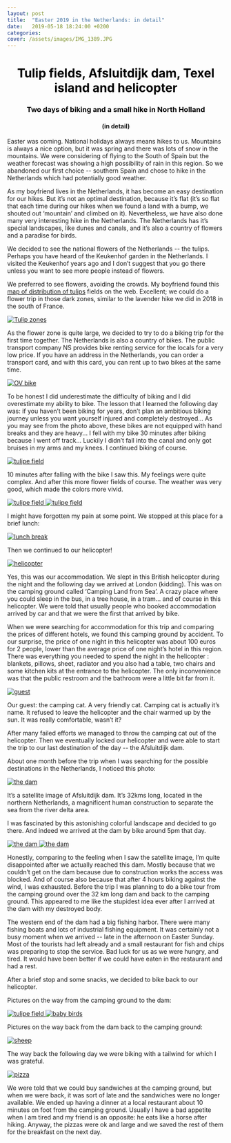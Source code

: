 ```yaml
---
layout: post
title:  "Easter 2019 in the Netherlands: in detail"
date:   2019-05-18 18:24:00 +0200
categories: 
cover: /assets/images/IMG_1389.JPG
---
```

<h1 style="color:black;text-align:center">Tulip fields, Afsluitdijk dam, Texel island and helicopter</h1>
<h3 style="color:black;text-align:center">Two days of biking and a small hike in North Holland</h3>
<h4 style="text-align:center">(in detail)</h4>

Easter was coming. National holidays always means hikes to us. Mountains is always a nice option, but it was spring and there was lots of snow in the mountains. We were considering of flying to the South of Spain but the weather forecast was showing a high possibility of rain in this region. So we abandoned our first choice -- southern Spain and chose to hike in the Netherlands which had potentially good weather.

As my boyfriend lives in the Netherlands, it has become an easy destination for our hikes. But it’s not an optimal destination, because it’s flat (it’s so flat that each time during our hikes when we found a land with a bump, we shouted out ‘mountain’ and climbed on it).  Nevertheless, we have also done many very interesting hike in the Netherlands. The Netherlands has it’s special landscapes, like dunes and canals, and it’s also a country of flowers and a paradise for birds. 

We decided to see the national flowers of the Netherlands -- the  tulips. Perhaps you have heard of the Keukenhof garden in the Netherlands. I visited the Keukenhof years ago and I don’t suggest that you go there unless you want to see more people instead of flowers.

We preferred to see flowers, avoiding the crowds. My boyfriend found this [map of distribution of tulips][tulip-address] fields on the web. Excellent; we could do a flower trip in those dark zones, similar to the lavender hike we did in 2018 in the south of France.

<a class="image-link" href="//easyoutdoor.github.io/assets/images/post_2_netherland_biking/1_tulipes field distribution map.png" data-lightbox="pretty-image" data-title="Check out this image">
  <img class="medium-image" src="/assets/images/post_2_netherland_biking/1_tulipes field distribution map.png" title="Tulip zones">
</a>

As the flower zone is quite large, we decided to try to do a biking trip for the first time together. The Netherlands is also a country of bikes. The public transport company NS provides bike renting service for the locals for a very low price. If you have an address in the Netherlands, you can order a transport card, and with this card, you can rent up to two bikes at the same time. 

<a class="image-link" href="//easyoutdoor.github.io/assets/images/post_2_netherland_biking/2_ovbike.png" data-lightbox="day-1-image" data-title="OV bike">
  <img class="large-image" src="/assets/images/post_2_netherland_biking/2_ovbike.png" title="OV bike">
</a>

To be honest I did underestimate the difficulty of biking and I did overestimate my ability to bike. The lesson that I learned the following day was: if you haven’t been biking for years, don’t plan an ambitious biking journey unless you want yourself injured and completely destroyed... As you may see from the photo above, these bikes are not equipped with hand breaks and they are heavy... I fell with my bike 30 minutes after biking because I went off track... Luckily I didn’t fall into the canal and only got bruises in my arms and my knees. I continued biking of course. 

<a class="image-link" href="//easyoutdoor.github.io/assets/images/post_2_netherland_biking/tulipes1.png" data-lightbox="day-1-image" data-title="tulipe field">
  <img class="large-image" src="/assets/images/post_2_netherland_biking/tulipes1.png" title="tulipe field">
</a>

10 minutes after falling with the bike I saw this. My feelings were quite complex. And after this more flower fields of course. The weather was very good, which made the colors more vivid.

<a class="image-link" href="//easyoutdoor.github.io/assets/images/post_2_netherland_biking/tulipes2.png" data-lightbox="day-1-image" data-title="tulipe field">
  <img class="medium-image" src="/assets/images/post_2_netherland_biking/tulipes2.png" title="tulipe field">
</a>
<a class="image-link" href="//easyoutdoor.github.io/assets/images/post_2_netherland_biking/tulipes3.png" data-lightbox="day-1-image" data-title="tulipe field">
  <img class="medium-image"  src="/assets/images/post_2_netherland_biking/tulipes3.png" title="tulipe field">
</a>

I might have forgotten my pain at some point. We stopped at this place for a brief lunch:

<a class="image-link" href="//easyoutdoor.github.io/assets/images/post_2_netherland_biking/lunchtulipes4.png" data-lightbox="day-1-image" data-title="lunch break">
  <img class="large-image"  src="/assets/images/post_2_netherland_biking/lunchtulipes4.png" title="lunch break">
</a>

Then we continued to our helicopter!

<a class="image-link" href="//easyoutdoor.github.io/assets/images/post_2_netherland_biking/helicopter.png" data-lightbox="day-1-image" data-title="helicopter">
  <img class="large-image" src="/assets/images/post_2_netherland_biking/helicopter.png" title="helicopter">
</a>

Yes, this was our accommodation. We slept in this British helicopter during the night and the following day we arrived at London (kidding). This was on the camping ground called ‘Camping Land from Sea’. A crazy place where you could sleep in the bus, in a tree house, in a tram... and of course in this helicopter. We were told that usually people who booked accommodation arrived by car and that we were the first that arrived by bike.

When we were searching for accommodation for this trip and comparing the prices of different hotels, we found this camping ground by accident. To our surprise, the price of one night in this helicopter was about 100 euros for 2 people, lower than the average price of one night’s hotel in this region. There was everything you needed to spend the night in the helicopter : blankets, pillows, sheet, radiator and you also had a table, two chairs and some kitchen kits at the entrance to the helicopter. The only inconvenience was that the public restroom and the bathroom were a little bit far from it.

<a class="image-link" href="//easyoutdoor.github.io/assets/images/post_2_netherland_biking/cat_in_helicopter.png" data-lightbox="day-1-image" data-title="guest">
  <img class="medium-image" src="/assets/images/post_2_netherland_biking/cat_in_helicopter.png" title="guest">
</a>

Our guest: the camping cat. A very friendly cat. Camping cat is actually it’s name. It refused to leave the helicopter and the chair warmed up by the sun. It was really comfortable, wasn’t it?

After many failed efforts we managed to throw the camping cat out of the helicopter. Then we eventually locked our helicopter and were able to start the trip to our last destination of the day -- the  Afsluitdijk dam. 

About one month before the trip when I was searching for the possible destinations in the Netherlands,  I noticed this photo: 

<a class="image-link" href="//easyoutdoor.github.io/assets/images/post_2_netherland_biking/dam_satelite.png" data-lightbox="day-1-image" data-title="the dam">
  <img class="large-image" src="/assets/images/post_2_netherland_biking/dam_satelite.png" title="the dam">
</a>

It’s a satellite image of Afsluitdijk dam. It’s 32kms long, located in the northern Netherlands, a  magnificent human construction to separate the sea from the river delta area.

I was fascinated by this astonishing colorful landscape and decided to go there. And indeed we arrived at the dam by bike around 5pm that day. 

<a class="image-link" href="//easyoutdoor.github.io/assets/images/post_2_netherland_biking/dam1.png" data-lightbox="day-1-image" data-title="the dam">
  <img class="medium-image" src="/assets/images/post_2_netherland_biking/dam1.png" title="the dam">
</a>
<a class="image-link" href="//easyoutdoor.github.io/assets/images/post_2_netherland_biking/dam2.png" data-lightbox="day-1-image" data-title="the dam">
  <img class="medium-image" src="/assets/images/post_2_netherland_biking/dam2.png" title="the dam">
</a>

Honestly, comparing to the feeling when I saw the satellite image, I’m quite disappointed after we actually reached this dam. Mostly because that we couldn’t get on the dam because due to construction works the access was blocked. And of course also because that after 4 hours biking against the wind, I was exhausted. Before the trip I was planning to do a bike tour from the camping ground over the 32 km long dam and back to the camping ground. This appeared to me like the stupidest idea ever after I arrived at the dam with my destroyed body. 

The western end of the dam had a big fishing harbor. There were many fishing boats and lots of industrial fishing equipment. It was certainly not a busy moment when we arrived -- late in the afternoon on Easter Sunday. Most of the tourists had left already and a small restaurant for fish and chips was preparing to stop the service. Bad luck for us as we were hungry, and tired. It would have been better if we could have eaten in the restaurant and had a rest. 

After a brief stop and some snacks, we decided to bike back to our helicopter. 

Pictures on the way from the camping ground to the dam: 

<a class="image-link" href="//easyoutdoor.github.io/assets/images/post_2_netherland_biking/tulipes4.png" data-lightbox="day-1-image" data-title="tulipe field">
  <img class="medium-image" src="/assets/images/post_2_netherland_biking/tulipes4.png" title="tulipe field">
</a>
<a class="image-link" href="//easyoutdoor.github.io/assets/images/post_2_netherland_biking/birds1.png" data-lightbox="day-1-image" data-title="baby birds">
  <img class="medium-image" src="/assets/images/post_2_netherland_biking/birds1.png" title="baby birds">
</a>

Pictures on the way back from the dam back to the camping ground: 

<a class="image-link" href="//easyoutdoor.github.io/assets/images/post_2_netherland_biking/sheep1.png" data-lightbox="day-1-image" data-title="sheep">
  <img class="medium-image" src="/assets/images/post_2_netherland_biking/sheep1.png" title="sheep">
</a>

The way back the following day we were biking with a tailwind for which I was grateful. 

<a class="image-link" href="//easyoutdoor.github.io/assets/images/post_2_netherland_biking/pizza.png" data-lightbox="day-1-image" data-title="pizza">
  <img class="medium-image" src="/assets/images/post_2_netherland_biking/pizza.png" title="pizza">
</a>

We were told that we could buy sandwiches at the camping ground, but when we were back, it was sort of late and the sandwiches were no longer available. We ended up having a dinner at a local restaurant about 10 minutes on foot from the camping ground. Usually I have a bad appetite when I am tired and my friend is an opposite: he eats like a horse after hiking. Anyway, the pizzas were ok and large and we saved the rest of them for the breakfast on the next day.

[tulip-address]: https://tulipsinholland.com/flower-areas/

